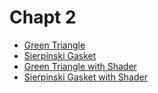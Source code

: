 # Chapt 2
* [Green Triangle](chapt-2/triangle.html)
* [Sierpinski Gasket](chapt-2/sierpinski_gasket.html)
* [Green Triangle with Shader](chapt-2/triangle_with_shader.html)
* [Sierpinski Gasket with Shader](chapt-2/sierpinski_gasket_with_shader.html)
